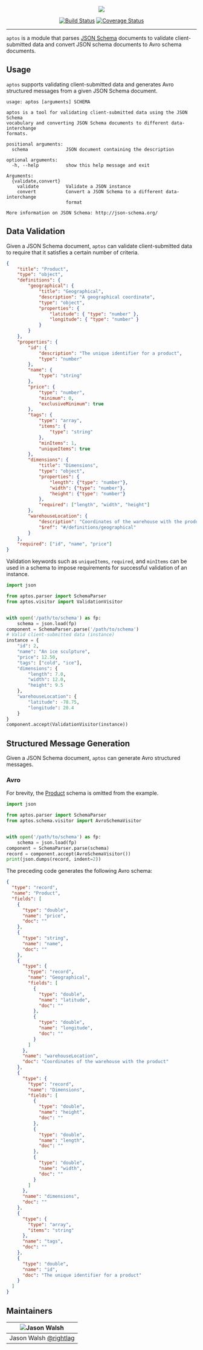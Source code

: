 <p align="center">
    <a href="https://github.com/pennsignals/aptos"><img src="https://rawgit.com/rightlag/d97e8d74d5bbb5b2e0cbe2938c40802d/raw/c957e9af39b1e6d94c1b5e823685084e7beba6ad/aptos.svg"></a>
</p>

<p align="center">
    <a href="https://travis-ci.org/pennsignals/aptos"><img src="https://img.shields.io/travis/pennsignals/aptos.svg?style=flat-square" alt="Build Status"></a>
    <a href="https://coveralls.io/github/pennsignals/aptos"><img src="https://img.shields.io/coveralls/pennsignals/aptos.svg?style=flat-square" alt="Coverage Status"></a>
</p>

---

`aptos` is a module that parses [JSON Schema](http://json-schema.org/) documents to validate client-submitted data and convert JSON schema documents to Avro schema documents.

## Usage

`aptos` supports validating client-submitted data and generates Avro structured messages from a given JSON Schema document.

```
usage: aptos [arguments] SCHEMA

aptos is a tool for validating client-submitted data using the JSON Schema
vocabulary and converting JSON Schema documents to different data-interchange
formats.

positional arguments:
  schema              JSON document containing the description

optional arguments:
  -h, --help          show this help message and exit

Arguments:
  {validate,convert}
    validate          Validate a JSON instance
    convert           Convert a JSON Schema to a different data-interchange
                      format

More information on JSON Schema: http://json-schema.org/

```

## Data Validation

Given a JSON Schema document, `aptos` can validate client-submitted data to require that it satisfies a certain number of criteria.

```json
{
    "title": "Product",
    "type": "object",
    "definitions": {
        "geographical": {
            "title": "Geographical",
            "description": "A geographical coordinate",
            "type": "object",
            "properties": {
                "latitude": { "type": "number" },
                "longitude": { "type": "number" }
            }
        }
    },
    "properties": {
        "id": {
            "description": "The unique identifier for a product",
            "type": "number"
        },
        "name": {
            "type": "string"
        },
        "price": {
            "type": "number",
            "minimum": 0,
            "exclusiveMinimum": true
        },
        "tags": {
            "type": "array",
            "items": {
                "type": "string"
            },
            "minItems": 1,
            "uniqueItems": true
        },
        "dimensions": {
            "title": "Dimensions",
            "type": "object",
            "properties": {
                "length": {"type": "number"},
                "width": {"type": "number"},
                "height": {"type": "number"}
            },
            "required": ["length", "width", "height"]
        },
        "warehouseLocation": {
            "description": "Coordinates of the warehouse with the product",
            "$ref": "#/definitions/geographical"
        }
    },
    "required": ["id", "name", "price"]
}
```

Validation keywords such as `uniqueItems`, `required`, and `minItems` can be used in a schema to impose requirements for successful validation of an instance.

```python
import json

from aptos.parser import SchemaParser
from aptos.visitor import ValidationVisitor


with open('/path/to/schema') as fp:
    schema = json.load(fp)
component = SchemaParser.parse('/path/to/schema')
# Valid client-submitted data (instance)
instance = {
    "id": 2,
    "name": "An ice sculpture",
    "price": 12.50,
    "tags": ["cold", "ice"],
    "dimensions": {
        "length": 7.0,
        "width": 12.0,
        "height": 9.5
    },
    "warehouseLocation": {
        "latitude": -78.75,
        "longitude": 20.4
    }
}
component.accept(ValidationVisitor(instance))
```

## Structured Message Generation

Given a JSON Schema document, `aptos` can generate Avro structured messages.

### Avro

For brevity, the [Product](https://github.com/pennsignals/aptos/blob/master/tests/schema/product) schema is omitted from the example.

```python
import json

from aptos.parser import SchemaParser
from aptos.schema.visitor import AvroSchemaVisitor


with open('/path/to/schema') as fp:
    schema = json.load(fp)
component = SchemaParser.parse(schema)
record = component.accept(AvroSchemaVisitor())
print(json.dumps(record, indent=2))
```

The preceding code generates the following Avro schema:

```json
{
  "type": "record",
  "name": "Product",
  "fields": [
    {
      "type": "double",
      "name": "price",
      "doc": ""
    },
    {
      "type": "string",
      "name": "name",
      "doc": ""
    },
    {
      "type": {
        "type": "record",
        "name": "Geographical",
        "fields": [
          {
            "type": "double",
            "name": "latitude",
            "doc": ""
          },
          {
            "type": "double",
            "name": "longitude",
            "doc": ""
          }
        ]
      },
      "name": "warehouseLocation",
      "doc": "Coordinates of the warehouse with the product"
    },
    {
      "type": {
        "type": "record",
        "name": "Dimensions",
        "fields": [
          {
            "type": "double",
            "name": "height",
            "doc": ""
          },
          {
            "type": "double",
            "name": "length",
            "doc": ""
          },
          {
            "type": "double",
            "name": "width",
            "doc": ""
          }
        ]
      },
      "name": "dimensions",
      "doc": ""
    },
    {
      "type": {
        "type": "array",
        "items": "string"
      },
      "name": "tags",
      "doc": ""
    },
    {
      "type": "double",
      "name": "id",
      "doc": "The unique identifier for a product"
    }
  ]
}
```

## Maintainers

| ![Jason Walsh](https://avatars3.githubusercontent.com/u/2184329?v=3&s=128) |
|----------------------------------------------------------------------------|
| Jason Walsh [@rightlag](https://github.com/rightlag)                       |
